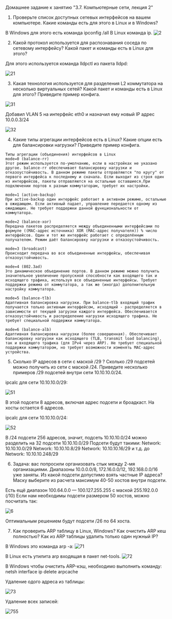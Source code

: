 Домашнее задание к занятию "3.7. Компьютерные сети, лекция 2"

1. Проверьте список доступных сетевых интерфейсов на вашем компьютере. Какие команды есть для этого в Linux и в Windows?

В Windows для этого есть команда ipconfig /all
В Linux команда ip. 
![2](https://user-images.githubusercontent.com/94568542/149670893-9ba66198-c813-43a8-a38d-d60ec0a10b8e.jpg)

2. Какой протокол используется для распознавания соседа по сетевому интерфейсу? Какой пакет и команды есть в Linux для этого?

Для этого используется команда lldpctl из пакета lldpd:

![21](https://user-images.githubusercontent.com/94568542/149671623-6376bca1-7b52-4e47-8cce-47e275fe7479.jpg)


3. Какая технология используется для разделения L2 коммутатора на несколько виртуальных сетей? Какой пакет и команды есть в Linux для этого? Приведите пример конфига.

![31](https://user-images.githubusercontent.com/94568542/149671998-decf092f-e289-4f56-9637-c6c2b5df6e19.jpg)

Добавил VLAN 5 на интерфейс eth0 и назначил ему новый IP адрес 10.0.0.3/24

![32](https://user-images.githubusercontent.com/94568542/149672006-6a2bc323-aa74-42fa-ba32-6bed8c367af7.jpg)

4. Какие типы агрегации интерфейсов есть в Linux? Какие опции есть для балансировки нагрузки? Приведите пример конфига.
```
Типы агрегации (объединения) интерфейсов в Linux
mode=0 (balance-rr)
Этот режим используется по-умолчанию, если в настройках не указано другое. balance-rr обеспечивает балансировку нагрузки и отказоустойчивость. В данном режиме пакеты отправляются "по кругу" от первого интерфейса к последнему и сначала. Если выходит из строя один из интерфейсов, пакеты отправляются на остальные оставшиеся.При подключении портов к разным коммутаторам, требует их настройки.

mode=1 (active-backup)
При active-backup один интерфейс работает в активном режиме, остальные в ожидающем. Если активный падает, управление передается одному из ожидающих. Не требует поддержки данной функциональности от коммутатора.

mode=2 (balance-xor)
Передача пакетов распределяется между объединенными интерфейсами по формуле ((MAC-адрес источника) XOR (MAC-адрес получателя)) % число интерфейсов. Один и тот же интерфейс работает с определённым получателем. Режим даёт балансировку нагрузки и отказоустойчивость.

mode=3 (broadcast)
Происходит передача во все объединенные интерфейсы, обеспечивая отказоустойчивость.

mode=4 (802.3ad)
Это динамическое объединение портов. В данном режиме можно получить значительное увеличение пропускной способности как входящего так и исходящего трафика, используя все объединенные интерфейсы. Требует поддержки режима от коммутатора, а так же (иногда) дополнительную настройку коммутатора.

mode=5 (balance-tlb)
Адаптивная балансировка нагрузки. При balance-tlb входящий трафик получается только активным интерфейсом, исходящий - распределяется в зависимости от текущей загрузки каждого интерфейса. Обеспечивается отказоустойчивость и распределение нагрузки исходящего трафика. Не требует специальной поддержки коммутатора.

mode=6 (balance-alb)
Адаптивная балансировка нагрузки (более совершенная). Обеспечивает балансировку нагрузки как исходящего (TLB, transmit load balancing), так и входящего трафика (для IPv4 через ARP). Не требует специальной поддержки коммутатором, но требует возможности изменять MAC-адрес устройства.
```


5. Сколько IP адресов в сети с маской /29 ? Сколько /29 подсетей можно получить из сети с маской /24. Приведите несколько примеров /29 подсетей внутри сети 10.10.10.0/24.

ipcalc для сети 10.10.10.0/29:

![51](https://user-images.githubusercontent.com/94568542/149673150-a97fdb61-c5fc-484a-a55f-983f6b9f5c18.jpg)


В этой подсети 8 адресов, включая адрес подсети и броадкаст. На хосты остается 6 адресов.

ipcalc для сети 10.10.10.0/24:

![52](https://user-images.githubusercontent.com/94568542/149673220-f2370b2e-b9ff-4c48-96e6-2ac2c429940c.jpg)

В /24 подсети 256 адресов, значит, подсеть 10.10.10.0/24 можно разделить на 32 подсети 10.10.10.0/29
Подсети будут такими: 
Network: 10.10.10.0/29 Network: 10.10.10.8/29
Network: 10.10.10.16/29 и т.д. до Network: 10.10.10.248/29

6. Задача: вас попросили организовать стык между 2-мя организациями. Диапазоны 10.0.0.0/8, 172.16.0.0/12, 192.168.0.0/16 уже заняты. Из какой подсети допустимо взять частные IP адреса? Маску выберите из расчета максимум 40-50 хостов внутри подсети.

Есть ещё диапазон 100.64.0.0 — 100.127.255.255 с маской 255.192.0.0 (/10)
Если нам необходимы подсети размером 50 хостов, можно посчитать так:

![6](https://user-images.githubusercontent.com/94568542/149673483-e869cc75-b971-447a-9e97-125be234c1b6.jpg)

Оптимальным решением будут подсети /26 по 64 хоста.

7. Как проверить ARP таблицу в Linux, Windows? Как очистить ARP кеш полностью? Как из ARP таблицы удалить только один нужный IP?

В Windows это команда arp -a:
![71](https://user-images.githubusercontent.com/94568542/149673536-cd626797-a8f3-4b81-b1d1-17feca9b9808.jpg)

В Linux есть утилита arp входящая в пакет net-tools. 
![72](https://user-images.githubusercontent.com/94568542/149673622-3da389ac-78c2-4814-9de1-4825049f6bd8.jpg)


В Windows чтобы очистить ARP-кэш, необходимо выполнить команду: netsh interface ip delete arpcache

Удаление одого адреса из таблицы:

![73](https://user-images.githubusercontent.com/94568542/149673842-27189ec0-7513-437f-8850-dd260bd56a05.jpg)

Удаление всех записей:

![755](https://user-images.githubusercontent.com/94568542/149673921-33294da4-db82-4f96-8065-b554f0cbcac7.jpg)


